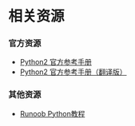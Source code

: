 # 相关资源

### 官方资源

- [Python2 官方参考手册](https://docs.python.org/2/)
- [Python2 官方参考手册（翻译版）](http://python.usyiyi.cn/translate/python_278/index.html)


### 其他资源

- [Runoob Python教程](http://www.runoob.com/python)


